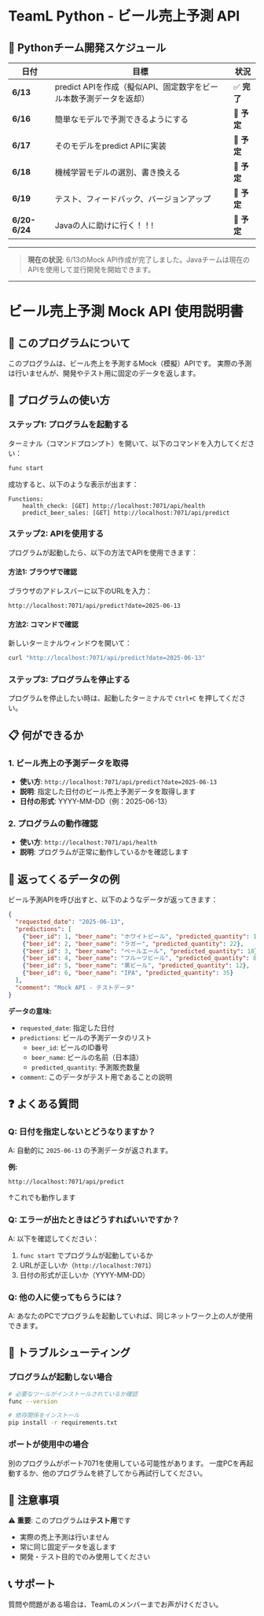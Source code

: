 # TeamL Python - ビール売上予測 API

## 📅 **Pythonチーム開発スケジュール**

| 日付 | 目標 | 状況 |
|------|------|------|
| **6/13** | predict APIを作成（擬似API、固定数字をビール本数予測データを返却） | ✅ **完了** |
| **6/16** | 簡単なモデルで予測できるようにする | 🔄 **予定** |
| **6/17** | そのモデルをpredict APIに実装 | 🔄 **予定** |
| **6/18** | 機械学習モデルの選別、書き換える | 🔄 **予定** |
| **6/19** | テスト、フィードバック、バージョンアップ | 🔄 **予定** |
| **6/20-6/24** | Javaの人に助けに行く！！! | 🔄 **予定** |
---
> **現在の状況**: 6/13のMock API作成が完了しました。Javaチームは現在のAPIを使用して並行開発を開始できます。



---


# ビール売上予測 Mock API 使用説明書

## 📖 このプログラムについて

このプログラムは、ビール売上を予測するMock（模擬）APIです。
実際の予測は行いませんが、開発やテスト用に固定のデータを返します。

## 🚀 プログラムの使い方

### ステップ1: プログラムを起動する

ターミナル（コマンドプロンプト）を開いて、以下のコマンドを入力してください：

```bash
func start
```

成功すると、以下のような表示が出ます：
```
Functions:
    health_check: [GET] http://localhost:7071/api/health
    predict_beer_sales: [GET] http://localhost:7071/api/predict
```

### ステップ2: APIを使用する

プログラムが起動したら、以下の方法でAPIを使用できます：

#### 方法1: ブラウザで確認
ブラウザのアドレスバーに以下のURLを入力：
```
http://localhost:7071/api/predict?date=2025-06-13
```

#### 方法2: コマンドで確認
新しいターミナルウィンドウを開いて：
```bash
curl "http://localhost:7071/api/predict?date=2025-06-13"
```

### ステップ3: プログラムを停止する

プログラムを停止したい時は、起動したターミナルで `Ctrl+C` を押してください。

## 📋 何ができるか

### 1. ビール売上の予測データを取得
- **使い方**: `http://localhost:7071/api/predict?date=2025-06-13`
- **説明**: 指定した日付のビール売上予測データを取得します
- **日付の形式**: YYYY-MM-DD（例：2025-06-13）

### 2. プログラムの動作確認
- **使い方**: `http://localhost:7071/api/health`
- **説明**: プログラムが正常に動作しているかを確認します

## 🎯 返ってくるデータの例

ビール予測APIを呼び出すと、以下のようなデータが返ってきます：

```json
{
  "requested_date": "2025-06-13",
  "predictions": [
    {"beer_id": 1, "beer_name": "ホワイトビール", "predicted_quantity": 15},
    {"beer_id": 2, "beer_name": "ラガー", "predicted_quantity": 22},
    {"beer_id": 3, "beer_name": "ペールエール", "predicted_quantity": 18},
    {"beer_id": 4, "beer_name": "フルーツビール", "predicted_quantity": 8},
    {"beer_id": 5, "beer_name": "黒ビール", "predicted_quantity": 12},
    {"beer_id": 6, "beer_name": "IPA", "predicted_quantity": 35}
  ],
  "comment": "Mock API - テストデータ"
}
```

**データの意味:**
- `requested_date`: 指定した日付
- `predictions`: ビールの予測データのリスト
  - `beer_id`: ビールのID番号
  - `beer_name`: ビールの名前（日本語）
  - `predicted_quantity`: 予測販売数量
- `comment`: このデータがテスト用であることの説明

## ❓ よくある質問

### Q: 日付を指定しないとどうなりますか？
A: 自動的に `2025-06-13` の予測データが返されます。

**例:**
```
http://localhost:7071/api/predict
```
↑これでも動作します

### Q: エラーが出たときはどうすればいいですか？
A: 以下を確認してください：
1. `func start` でプログラムが起動しているか
2. URLが正しいか（`http://localhost:7071`）
3. 日付の形式が正しいか（YYYY-MM-DD）

### Q: 他の人に使ってもらうには？
A: あなたのPCでプログラムを起動していれば、同じネットワーク上の人が使用できます。

## 🔧 トラブルシューティング

### プログラムが起動しない場合
```bash
# 必要なツールがインストールされているか確認
func --version

# 依存関係をインストール
pip install -r requirements.txt
```

### ポートが使用中の場合
別のプログラムがポート7071を使用している可能性があります。
一度PCを再起動するか、他のプログラムを終了してから再試行してください。

## 📝 注意事項

⚠️ **重要**: このプログラムは**テスト用**です
- 実際の売上予測は行いません
- 常に同じ固定データを返します
- 開発・テスト目的でのみ使用してください

## 📞 サポート

質問や問題がある場合は、TeamLのメンバーまでお声がけください。
